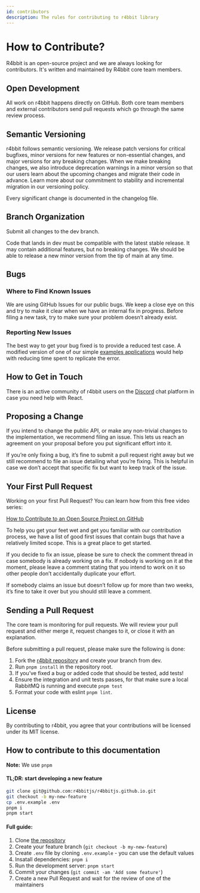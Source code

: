 ```yaml
---
id: contributors
description: The rules for contributing to r4bbit library
---
```


# How to Contribute?

R4bbit is an open-source project and we are always looking for contributors. It's written and maintained by R4bbit core team members.

## Open Development

All work on r4bbit happens directly on GitHub. Both core team members and external contributors send pull requests which go through the same review process.

## Semantic Versioning

r4bbit follows semantic versioning. We release patch versions for critical bugfixes, minor versions for new features or non-essential changes, and major versions for any breaking changes. When we make breaking changes, we also introduce deprecation warnings in a minor version so that our users learn about the upcoming changes and migrate their code in advance. Learn more about our commitment to stability and incremental migration in our versioning policy.

Every significant change is documented in the changelog file.

## Branch Organization

Submit all changes to the dev branch.

Code that lands in dev must be compatible with the latest stable release. It may contain additional features, but no breaking changes. We should be able to release a new minor version from the tip of main at any time.

## Bugs

### Where to Find Known Issues

We are using GitHub Issues for our public bugs. We keep a close eye on this and try to make it clear when we have an internal fix in progress. Before filing a new task, try to make sure your problem doesn’t already exist.

### Reporting New Issues

The best way to get your bug fixed is to provide a reduced test case. A modified version of one of our simple [examples applications](https://github.com/r4bbitjs/r4bbitjs/tree/dev/examples) would help with reducing time spent to replicate the error.

## How to Get in Touch

There is an active community of r4bbit users on the [Discord](www.discordlink.com) chat platform in case you need help with React.

## Proposing a Change

If you intend to change the public API, or make any non-trivial changes to the implementation, we recommend filing an issue. This lets us reach an agreement on your proposal before you put significant effort into it.

If you’re only fixing a bug, it’s fine to submit a pull request right away but we still recommend to file an issue detailing what you’re fixing. This is helpful in case we don’t accept that specific fix but want to keep track of the issue.

## Your First Pull Request

Working on your first Pull Request? You can learn how from this free video series:

[How to Contribute to an Open Source Project on GitHub](https://egghead.io/courses/how-to-contribute-to-an-open-source-project-on-github)

To help you get your feet wet and get you familiar with our contribution process, we have a list of good first issues that contain bugs that have a relatively limited scope. This is a great place to get started.

If you decide to fix an issue, please be sure to check the comment thread in case somebody is already working on a fix. If nobody is working on it at the moment, please leave a comment stating that you intend to work on it so other people don’t accidentally duplicate your effort.

If somebody claims an issue but doesn’t follow up for more than two weeks, it’s fine to take it over but you should still leave a comment.

## Sending a Pull Request

The core team is monitoring for pull requests. We will review your pull request and either merge it, request changes to it, or close it with an explanation.

Before submitting a pull request, please make sure the following is done:

1. Fork the [r4bbit repository](https://github.com/r4bbitjs/r4bbitjs) and create your branch from dev.
2. Run `pnpm install` in the repository root.
3. If you’ve fixed a bug or added code that should be tested, add tests!
4. Ensure the integration and unit tests passes, for that make sure a local RabbitMQ is running and execute `pnpm test`
5. Format your code with eslint `pnpm lint`.

## License

By contributing to r4bbit, you agree that your contributions will be licensed under its MIT license.

## How to contribute to this documentation

**Note:** We use `pnpm`

#### TL;DR: start developing a new feature

```sh
git clone git@github.com:r4bbitjs/r4bbitjs.github.io.git
git checkout -b my-new-feature
cp .env.example .env
pnpm i
pnpm start
```

#### Full guide:

1. Clone [the repository](https://github.com/r4bbitjs/r4bbitjs.github.io)
2. Create your feature branch (`git checkout -b my-new-feature`)
3. Create `.env` file by cloning `.env.example` - you can use the default values
4. Insatall dependencies: `pnpm i`
5. Run the development server: `pnpm start`
6. Commit your changes (`git commit -am 'Add some feature'`)
7. Create a new Pull Request and wait for the review of one of the maintainers
